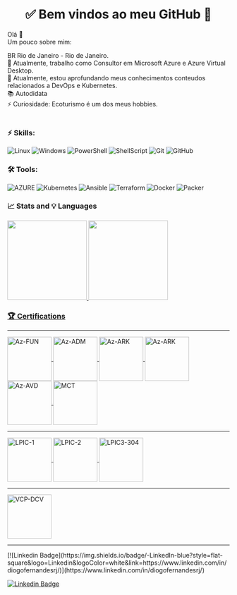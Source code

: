 <h1 align="center"> 
	✅ Bem vindos ao meu GitHub 🚀
</h1>

Olá 👋<br>
Um pouco sobre mim:

BR  Rio de Janeiro - Rio de Janeiro.<br>
🔭 Atualmente, trabalho como Consultor em Microsoft Azure e Azure Virtual Desktop.<br>
🌱 Atualmente, estou aprofundando meus conhecimentos conteudos relacionados a DevOps e Kubernetes.<br>
📚 Autodidata<br>
⚡ Curiosidade: Ecoturismo é um dos meus hobbies.<br>
<br>

### ⚡ Skills:
![Linux](https://img.shields.io/badge/-Linux-FCC624?&logo=linux&logoColor=000000) ![Windows](https://img.shields.io/badge/-Windows-204E87?&logo=windows&logoColor=3C93FF) ![PowerShell](https://img.shields.io/badge/-PowerShell-blue?&logo=powershell&logoColor=FFFFFF) ![ShellScript](https://img.shields.io/badge/-ShellScript-4EAA25?&logo=gnu%20bash&logoColor=FFFFFF) ![Git](https://img.shields.io/badge/-Git-F05032?&logo=git&logoColor=FFFFFF) ![GitHub](https://img.shields.io/badge/-GitHub-181717?&logo=GitHub&logoColor=FFFFFF)

### 🛠 Tools:
![AZURE](https://img.shields.io/badge/-Microsoft%20Azure-2C6CFB?logo=MicrosoftAzure&logoColor=white) ![Kubernetes](https://img.shields.io/badge/-Kubernetes-326CE5?&logo=kubernetes&logoColor=FFFFFF) ![Ansible](https://img.shields.io/badge/-Ansible-EE0000?&logo=ansible&logoColor=FFFFFF) ![Terraform](https://img.shields.io/badge/-Terraform-623CE4?&logo=terraform&logoColor=FFFFF) ![Docker](https://img.shields.io/badge/-Docker-2496ED?&logo=docker&logoColor=FFFFFF) ![Packer](https://img.shields.io/badge/-Packer-FFAE1A?&logo=packer&logoColor=FFFFFF) 

### 📈 Stats and 💡 Languages
<div>
  <a href="https://github.com/diogofrj">
  <img height="180em" src="https://github-readme-stats.vercel.app/api?username=diogofrj&show_icons=true&theme=blue-green&include_all_commits=true&count_private=true"/>
  <img height="180em" src="https://github-readme-stats.vercel.app/api/top-langs/?username=diogofrj&layout=compact&langs_count=7&theme=blue-green"/>
</div>



### :trophy:  Certifications
	
<div style="display: inline_block">
	<hr>
<a href = "https://www.credly.com/badges/5c37c6b3-c407-4eb6-80ab-31448ff31080" target="_blank">		
  <img align="center" alt="Az-FUN" height="100" width="100" src="https://miro.medium.com/max/600/0*1CAzxuyWO_3vQ8sI.png">
	</a>
<a href = "https://www.credly.com/badges/6ea4e6e0-1814-4987-bb78-5a22ad90319c" target="_blank">		
  <img align="center" alt="Az-ADM" height="100" width="100" src="https://diogofrj.files.wordpress.com/2020/07/badge-azure-administrator-associate.png">
	</a>
<a href = "https://www.credly.com/badges/4e1cde72-a9fa-4fb6-8cb5-6cf6969d54a9" target="_blank">		
  <img align="center" alt="Az-ARK" height="100" width="100" src="https://images.credly.com/size/340x340/images/1ad16b6f-2c71-4a2e-ae74-ec69c4766039/azure-security-engineer-associate600x600.png">
	</a>
<a href = "https://www.credly.com/badges/85704acd-cdd2-41a5-b0d2-112938150825" target="_blank">		
  <img align="center" alt="Az-ARK" height="100" width="100" src="https://images.credly.com/size/340x340/images/649069f9-27f1-4d2b-92bc-c674bc67bd02/azure-solutions-architect-expert-600x600.png">
	</a>
<a href = "https://www.credly.com/badges/fb3a3615-795f-4089-8354-f87a026875f8" target="_blank">		
  <img align="center" alt="Az-AVD" height="100" width="100" src="https://images.credly.com/size/340x340/images/ea009208-e2d6-432e-bbf6-d34d28b0835f/azure-virtual-desktop-specialty-600x600.png">
	</a>
<a href = "https://www.credly.com/badges/575aa651-5b23-4019-b777-85ce8d1ca9c6" target="_blank">		
  <img align="center" alt="MCT" height="100" width="100" src="https://images.credly.com/size/340x340/images/c325c7c0-5fa6-4e59-be29-cd13c9417549/MCT-Microsoft_Certified_Trainer.png">
	</a>
</div>
<hr>	
<div style="display: inline_block">	
	<a href = "https://cs.lpi.org/caf/Xamman/certification/verify/LPI000244279/ljpluebm4m" target="_blank">	
		<img align="center" alt="LPIC-1" height="100" width="100" src="https://www.guruteamirl.com/_fileupload/Image/Certification/Certification-311411343-lpic-1.jpg">
	</a>
	<a href = "https://cs.lpi.org/caf/Xamman/certification/verify/LPI000244279/ljpluebm4m" target="_blank">	
		<img align="center" alt="LPIC-2" height="100" width="100" src="https://www.certificacaolinux.com.br/wp-content/uploads/2020/02/lpic2-novo.png">
	</a>
	<a href = "https://cs.lpi.org/caf/Xamman/certification/verify/LPI000244279/ljpluebm4m" target="_blank">		
  		<img align="center" alt="LPIC3-304" height="100" width="100" src="https://diogofrj.files.wordpress.com/2020/07/lpic-3_304.jpg?w=1400&h=">
	</a>
</div>
<hr>	
<div style="display: inline_block">	
	<a href = "https://www.credly.com/badges/a6dae31d-b40d-46ba-a97a-a0f90b70c302" target="_blank">	
		<img align="center" alt="VCP-DCV" height="100" width="100" src="https://images.credly.com/size/340x340/images/a5221adc-6edc-4145-a27c-8ec03466d8db/vmware_cert_VCPDCV2019.png">
	</A>
</div>	
<hr>
[![Linkedin Badge](https://img.shields.io/badge/-LinkedIn-blue?style=flat-square&logo=Linkedin&logoColor=white&link=https://www.linkedin.com/in/diogofernandesrj/)](https://www.linkedin.com/in/diogofernandesrj/)
	
[![Linkedin Badge](https://img.shields.io/badge/-LinkedIn-blue?style=flat-square&logo=Linkedin&logoColor=white&link=https://www.linkedin.com/in/diogofernandesrj/)](https://www.linkedin.com/in/diogofernandesrj/)
